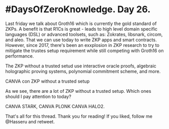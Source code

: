 # #DaysOfZeroKnowledge. Day 26.

Last friday we talk about Groth16 which is currently the gold standard of ZKPs. A benefit is that R1Cs is great - leads to high level domain specific languages (DSL) or advanced toolsets, such as: Zokrates, libsnark, circom, and aleo. That we can use today to write ZKP apps and smart contracts. However, since 2017, there's been an exxplosion in ZKP research to try to mitigate the trustes setup requirement while still competing with Groth16 on performance. 

The ZKP without a trusted setud use interactive oracle proofs, algebraic holographic proving systems, polynomial commitment scheme, and more. 

CANVA con ZKP without a trusted setup

As we see, there are a lot of ZKP without a trusted setup. Which ones should I pay attention to today?

CANVA STARK, 
CANVA PLONK
CANVA HALO2.


That's all for this thread. Thank you for reading! If you liked, follow me @Hasseru and retweet.

